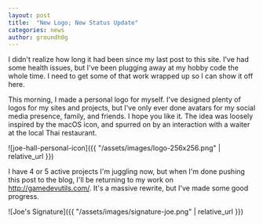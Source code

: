 ```yaml
---
layout: post
title:  "New Logo; New Status Update"
categories: news
author: groundh0g
---
```


I didn't realize how long it had been since my last post to this site. I've had some health issues, but I've been plugging away at my hobby code the whole time. I need to get some of that work wrapped up so I can show it off here.

This morning, I made a personal logo for myself. I've designed plenty of logos for my sites and projects, but I've only ever done avatars for my social media presence, family, and friends. I hope you like it. The idea was loosely inspired by the macOS icon, and spurred on by an interaction with a waiter at the local Thai restaurant.

![joe-hall-personal-icon]({{ "/assets/images/logo-256x256.png" | relative_url }})

I have 4 or 5 active projects I'm juggling now, but when I'm done pushing this post to the blog, I'll be returning to my work on <http://gamedevutils.com/>. It's a massive rewrite, but I've made some good progress.

![Joe's Signature]({{ "/assets/images/signature-joe.png" | relative_url }})